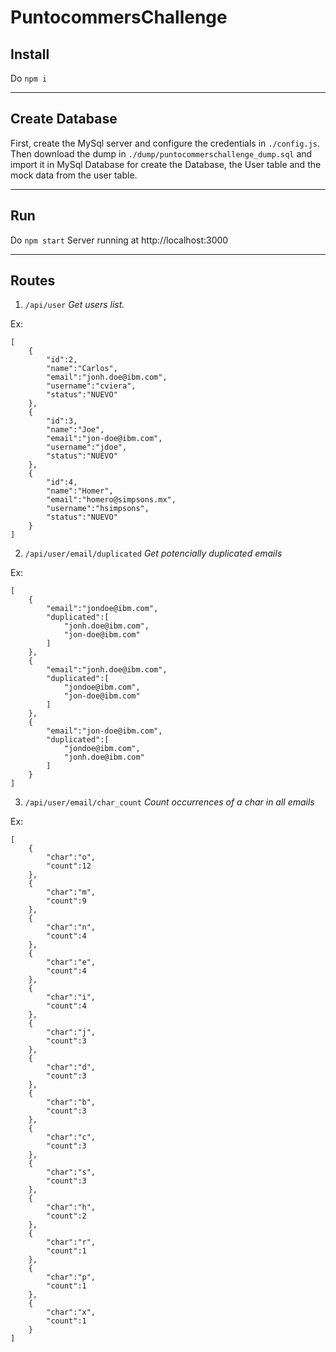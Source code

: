 # PuntocommersChallenge
## Install
Do `npm i`

***

## Create Database
First, create the MySql server and configure the credentials in `./config.js`. Then download the dump in `./dump/puntocommerschallenge_dump.sql` and import it in MySql Database for create the Database, the User table and the mock data from the user table.

***

## Run
Do `npm start`
Server running at http://localhost:3000

***
## Routes

1. `/api/user` _Get users list._

Ex:   
```
[
    {
        "id":2,
        "name":"Carlos",
        "email":"jonh.doe@ibm.com",
        "username":"cviera",
        "status":"NUEVO"
    },
    {
        "id":3,
        "name":"Joe",
        "email":"jon-doe@ibm.com",
        "username":"jdoe",
        "status":"NUEVO"
    },
    {
        "id":4,
        "name":"Homer",
        "email":"homero@simpsons.mx",
        "username":"hsimpsons",
        "status":"NUEVO"
    }
]
```
2. `/api/user/email/duplicated` _Get potencially duplicated emails_ 

Ex:
```
[
    {
        "email":"jondoe@ibm.com",
        "duplicated":[
            "jonh.doe@ibm.com",
            "jon-doe@ibm.com"
        ]
    },
    {
        "email":"jonh.doe@ibm.com",
        "duplicated":[
            "jondoe@ibm.com",
            "jon-doe@ibm.com"
        ]
    },
    {
        "email":"jon-doe@ibm.com",
        "duplicated":[
            "jondoe@ibm.com",
            "jonh.doe@ibm.com"
        ]
    }
]
```

3. `/api/user/email/char_count` _Count occurrences of a char in all emails_

Ex:
```
[
    {
        "char":"o",
        "count":12
    },
    {
        "char":"m",
        "count":9
    },
    {
        "char":"n",
        "count":4
    },
    {
        "char":"e",
        "count":4
    },
    {
        "char":"i",
        "count":4
    },
    {
        "char":"j",
        "count":3
    },
    {
        "char":"d",
        "count":3
    },
    {
        "char":"b",
        "count":3
    },
    {
        "char":"c",
        "count":3
    },
    {
        "char":"s",
        "count":3
    },
    {
        "char":"h",
        "count":2
    },
    {
        "char":"r",
        "count":1
    },
    {
        "char":"p",
        "count":1
    },
    {
        "char":"x",
        "count":1
    }
]
```

